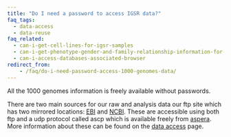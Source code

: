 ```yaml
---
title: "Do I need a password to access IGSR data?"
faq_tags:
  - data-access
  - data-reuse
faq_related:
  - can-i-get-cell-lines-for-igsr-samples
  - can-i-get-phenotype-gender-and-family-relationship-information-for-the-individuals
  - can-i-access-databases-associated-browser
redirect_from:
    - /faq/do-i-need-password-access-1000-genomes-data/
---
```


All the 1000 genomes information is freely available without passwords.

There are two main sources for our raw and analysis data our ftp site which has two mirrored locations: [EBI](ftp://ftp.1000genomes.ebi.ac.uk/vol1/ftp/) and [NCBI](ftp://ftp-trace.ncbi.nih.gov/1000genomes/ftp/).  These are accessible using both ftp and a udp protocol called ascp which is available freely from [aspera](http://asperasoft.com/software/transfer-clients/connect-web-browser-plug-in/).  More information about these can be found on the [data access](/data#DataAccess) page.
